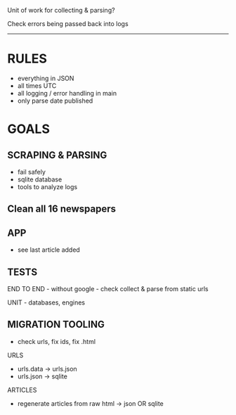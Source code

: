 Unit of work for collecting & parsing?

Check errors being passed back into logs

---

# RULES

- everything in JSON
- all times UTC
- all logging / error handling in main
- only parse date published

# GOALS

## SCRAPING & PARSING
- fail safely
- sqlite database
- tools to analyze logs

## Clean all 16 newspapers

## APP
- see last article added

## TESTS

END TO END - without google - check collect & parse from static urls

UNIT - databases, engines

## MIGRATION TOOLING
- check urls, fix ids, fix .html

URLS
- urls.data -> urls.json
- urls.json -> sqlite

ARTICLES
- regenerate articles from raw html -> json OR sqlite
